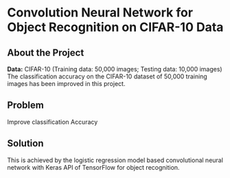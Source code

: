 # Convolution Neural Network for Object Recognition on CIFAR-10 Data

## About the Project
**Data:** CIFAR-10 (Training data: 50,000 images; Testing data: 10,000 images)<br >
The classification accuracy on the CIFAR-10 dataset of 50,000 training images has been improved in this project. 
## Problem
Improve classification Accuracy
## Solution
This is achieved by the logistic regression model based convolutional neural network with Keras API of TensorFlow for object recognition.
